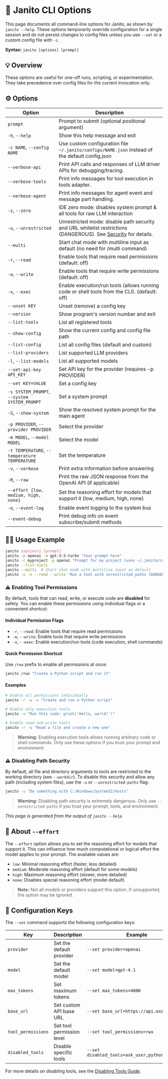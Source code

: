 # 🏁 Janito CLI Options

This page documents all command-line options for Janito, as shown by `janito --help`. These options temporarily override configuration for a single session and do not persist changes to config files unless you use `--set` or a custom config file with `-c`.

**Syntax:** `janito [options] [prompt]`

## 💡 Overview

These options are useful for one-off runs, scripting, or experimentation. They take precedence over config files for the current invocation only.

## ⚙️ Options

| Option | Description |
|--------|-------------|
| `prompt` | Prompt to submit (optional positional argument) |
| `-h`, `--help` | Show this help message and exit |
| `-c NAME`, `--config NAME` | Use custom configuration file `~/.janito/configs/NAME.json` instead of the default config.json |
| `--verbose-api` | Print API calls and responses of LLM driver APIs for debugging/tracing. |
| `--verbose-tools` | Print info messages for tool execution in tools adapter. |
| `--verbose-agent` | Print info messages for agent event and message part handling. |
| `-z`, `--zero` | IDE zero mode: disables system prompt & all tools for raw LLM interaction |
| `-u`, `--unrestricted` | Unrestricted mode: disable path security and URL whitelist restrictions (DANGEROUS). See [Security](../security.md) for details. |
| `--multi` | Start chat mode with multiline input as default (no need for /multi command) |
| `-r`, `--read` | Enable tools that require read permissions (default: off) |
| `-w`, `--write` | Enable tools that require write permissions (default: off) |
| `-x`, `--exec` | Enable execution/run tools (allows running code or shell tools from the CLI). (default: off) |
| `--unset KEY` | Unset (remove) a config key |
| `--version` | Show program's version number and exit |
| `--list-tools` | List all registered tools |
| `--show-config` | Show the current config and config file path |
| `--list-config` | List all config files (default and custom) |
| `--list-providers` | List supported LLM providers |
| `-l`, `--list-models` | List all supported models |
| `--set-api-key API_KEY` | Set API key for the provider (requires -p PROVIDER) |
| `--set KEY=VALUE` | Set a config key |
| `-s SYSTEM_PROMPT`, `--system SYSTEM_PROMPT` | Set a system prompt |
| `-S`, `--show-system` | Show the resolved system prompt for the main agent |
| `-p PROVIDER`, `--provider PROVIDER` | Select the provider |
| `-m MODEL`, `--model MODEL` | Select the model |
| `-t TEMPERATURE`, `--temperature TEMPERATURE` | Set the temperature |
| `-v`, `--verbose` | Print extra information before answering |
| `-R`, `--raw` | Print the raw JSON response from the OpenAI API (if applicable) |
| `--effort {low, medium, high, none}` | Set the reasoning effort for models that support it (low, medium, high, none) |
| `-e`, `--event-log` | Enable event logging to the system bus |
| `--event-debug` | Print debug info on event subscribe/submit methods |

## 👨‍💻 Usage Example

```sh
janito [options] [prompt]
janito -p openai -m gpt-3.5-turbo "Your prompt here"
janito -c myproject -p openai "Prompt for my project (uses ~/.janito/configs/myproject.json)"
janito --list-tools
janito --multi  # Start chat mode with multiline input as default
janito -u -x --read --write "Run a tool with unrestricted paths (DANGEROUS)"
```

### ⚠️ Enabling Tool Permissions

By default, tools that can read, write, or execute code are **disabled** for safety. You can enable these permissions using individual flags or a convenient shortcut:

#### Individual Permission Flags
- `-r`, `--read`: Enable tools that require read permissions
- `-w`, `--write`: Enable tools that require write permissions  
- `-x`, `--exec`: Enable execution/run tools (code execution, shell commands)

#### Quick Permission Shortcut
Use `/rwx` prefix to enable all permissions at once:
```sh
janito /rwx "Create a Python script and run it"
```

#### Examples
```sh
# Enable all permissions individually
janito -r -w -x "Create and run a Python script"

# Enable only execution tools
janito -x "Run this code: print('Hello, world!')"

# Enable read and write tools
janito -r -w "Read a file and create a new one"
```

> **Warning:** Enabling execution tools allows running arbitrary code or shell commands. Only use these options if you trust your prompt and environment.

### ⚠️ Disabling Path Security

By default, all file and directory arguments to tools are restricted to the working directory (see `--workdir`). To disable this security and allow any path (including system files), use the `-u` or `--unrestricted-paths` flag:

```sh
janito -u "Do something with C:/Windows/System32/hosts"
```
> **Warning:** Disabling path security is extremely dangerous. Only use `--unrestricted-paths` if you trust your prompt, tools, and environment.

_This page is generated from the output of `janito --help`._

## 🧠 About `--effort`

The `--effort` option allows you to set the reasoning effort for models that support it. This can influence how much computational or logical effort the model applies to your prompt. The available values are:

- `low`: Minimal reasoning effort (faster, less detailed)
- `medium`: Moderate reasoning effort (default for some models)
- `high`: Maximum reasoning effort (slower, more detailed)
- `none`: Disables special reasoning effort (model default)

> **Note:** Not all models or providers support this option. If unsupported, the option may be ignored.

## 🔧 Configuration Keys

The `--set` command supports the following configuration keys:

| Key | Description | Example |
|-----|-------------|---------|
| `provider` | Set the default provider | `--set provider=openai` |
| `model` | Set the default model | `--set model=gpt-4.1` |
| `max_tokens` | Set maximum tokens | `--set max_tokens=4000` |
| `base_url` | Set custom API base URL | `--set base_url=https://api.example.com` |
| `tool_permissions` | Set tool permission level | `--set tool_permissions=rwx` |
| `disabled_tools` | Disable specific tools | `--set disabled_tools=ask_user,python_code_run` |

For more details on disabling tools, see the [Disabling Tools Guide](../guides/disabled-tools.md).
